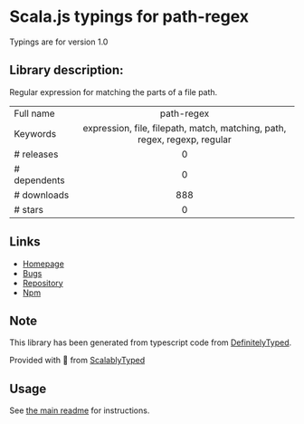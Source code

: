
# Scala.js typings for path-regex

Typings are for version 1.0

## Library description:
Regular expression for matching the parts of a file path.

|                    |                 |
| ------------------ | :-------------: |
| Full name          | path-regex |
| Keywords           | expression, file, filepath, match, matching, path, regex, regexp, regular |
| # releases         | 0 |
| # dependents       | 0 |
| # downloads        | 888 |
| # stars            | 0 |

## Links
- [Homepage](https://github.com/regexps/path-regex)
- [Bugs](https://github.com/regexps/path-regex/issues)
- [Repository](https://github.com/regexps/path-regex)
- [Npm](https://www.npmjs.com/package/path-regex)
    


## Note
This library has been generated from typescript code from [DefinitelyTyped](https://definitelytyped.org).

Provided with :purple_heart: from [ScalablyTyped](https://github.com/oyvindberg/ScalablyTyped)

## Usage
See [the main readme](../../readme.md) for instructions.


